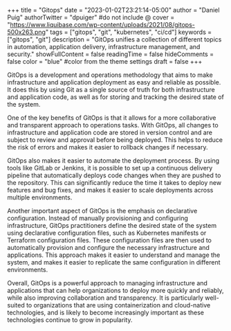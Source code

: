 +++
title = "Gitops"
date = "2023-01-02T23:21:14-05:00"
author = "Daniel Puig"
authorTwitter = "dpuiger" #do not include @
cover = "https://www.liquibase.com/wp-content/uploads/2021/08/gitops-500x263.png"
tags = ["gitops", "git", "kubernetes", "ci/cd"]
keywords = ["gitops", "git"]
description = "GitOps unifies a collection of different topics in automation, application delivery, infrastructure management, and security."
showFullContent = false
readingTime = false
hideComments = false
color = "blue" #color from the theme settings
draft = false
+++

GitOps is a development and operations methodology that aims to make infrastructure and application deployment as easy and reliable as possible. It does this by using Git as a single source of truth for both infrastructure and application code, as well as for storing and tracking the desired state of the system.

One of the key benefits of GitOps is that it allows for a more collaborative and transparent approach to operations tasks. With GitOps, all changes to infrastructure and application code are stored in version control and are subject to review and approval before being deployed. This helps to reduce the risk of errors and makes it easier to rollback changes if necessary.

GitOps also makes it easier to automate the deployment process. By using tools like GitLab or Jenkins, it is possible to set up a continuous delivery pipeline that automatically deploys code changes when they are pushed to the repository. This can significantly reduce the time it takes to deploy new features and bug fixes, and makes it easier to scale deployments across multiple environments.

Another important aspect of GitOps is the emphasis on declarative configuration. Instead of manually provisioning and configuring infrastructure, GitOps practitioners define the desired state of the system using declarative configuration files, such as Kubernetes manifests or Terraform configuration files. These configuration files are then used to automatically provision and configure the necessary infrastructure and applications. This approach makes it easier to understand and manage the system, and makes it easier to replicate the same configuration in different environments.

Overall, GitOps is a powerful approach to managing infrastructure and applications that can help organizations to deploy more quickly and reliably, while also improving collaboration and transparency. It is particularly well-suited to organizations that are using containerization and cloud-native technologies, and is likely to become increasingly important as these technologies continue to grow in popularity.


